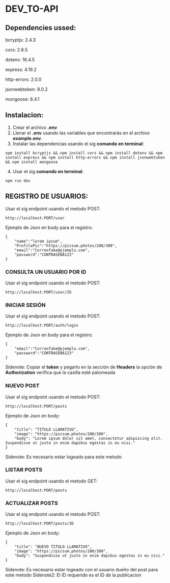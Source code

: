 # DEV_TO-API

## Dependencies ussed:

bcryptjs: 2.4.3

cors: 2.8.5

dotenv: 16.4.5

express: 4.19.2

http-errors: 2.0.0

jsonwebtoken: 9.0.2

mongoose: 8.4.1


## Instalacion:

1. Crear el archivo **.env** 
2. Llenar el **.env** usando las variables que encontrarás en el archivo **example.env**.
3. Instalar las dependencias usando el sig **comando en terminal**:
~~~
npm install bcryptjs && npm install cors && npm install dotenv && npm install express && npm install http-errors && npm install jsonwebtoken && npm install mongoose
~~~
4. Usar el sig **comando en terminal**:
~~~
npm run dev
~~~

## REGISTRO DE USUARIOS:

Usar el sig endpoint usando el metodo POST:
~~~
http://localhost:PORT/user
~~~
Ejemplo de Json en body para el registro:
~~~
{
    "name":"lorem ipsum",
    "ProfilePic":"https://picsum.photos/200/300",
    "email":"Correofake@ejemplo.com",
    "password":"CONTRASEÑA123"
}
~~~

### CONSULTA UN USUARIO POR ID

Usar el sig endpoint usando el metodo POST:
~~~
http://localhost:PORT/user/ID
~~~

### INICIAR SESIÓN

Usar el sig endpoint usando el metodo POST:
~~~
http://localhost:PORT/auth/login
~~~
Ejemplo de Json en body para el registro:
~~~
{
    "email":"Correofake@ejemplo.com",
    "password":"CONTRASEÑA123"
}
~~~
Sidenote: Copiar el **token** y pegarlo en la sección de **Headers** la opción de **Authorization** verifica que la casilla esté palomeada

### NUEVO POST

Usar el sig endpoint usando el metodo POST:
~~~
http://localhost:PORT/posts
~~~
Ejemplo de Json en body:
~~~
{
    "title": "TITULO LLAMATIVO",
    "image": "https://picsum.photos/200/300",
    "body": "Lorem ipsum dolor sit amet, consectetur adipiscing elit. Suspendisse ut justo in enim dapibus egestas in eu nisi."
}
~~~
Sidenote: Es necesario estar logeado para este metodo

### LISTAR POSTS

Usar el sig endpoint usando el metodo GET:
~~~
http://localhost:PORT/posts
~~~

### ACTUALIZAR POSTS

Usar el sig endpoint usando el metodo POST:
~~~
http://localhost:PORT/posts/ID
~~~ 
Ejemplo de Json en body:
~~~
{
    "title": "NUEVO TITULO LLAMATIVO",
    "image": "https://picsum.photos/200/300",
    "body": "Suspendisse ut justo in enim dapibus egestas in eu nisi."
}
~~~
Sidenote: Es necesario estar logeado con el usuario dueño del post para este metodo
Sidenote2: El ID requerido es el ID de la publicacion